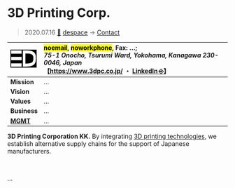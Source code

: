 # 3D Printing Corp.
> 2020.07.16 [🚀](../index/index.md) [despace](index.md) → [Contact](contact.md)

|[![](f/con/3d_printing_corp_logo1_thumb.png)](f/con/3d_printing_corp_logo1.png)|<mark>noemail</mark>, <mark>noworkphone</mark>, Fax: …;<br> *75-1 Onocho, Tsurumi Ward, Yokohama, Kanagawa 230-0046, Japan*<br> 【<https://www.3dpc.co.jp/> ・ [LinkedIn ⎆](https://www.linkedin.com/company/3d-printing-corporation)】|
|:--|:--|
|**Mission**|…|
|**Vision**|…|
|**Values**|…|
|**Business**|…|
|**[MGMT](mgmt.md)**|…|

**3D Printing Corporation KK.** By integrating [3D printing technologies](sgm.md), we establish alternative supply chains for the support of Japanese manufacturers.

<p style="page-break-after:always"> </p>

…


